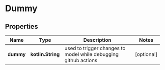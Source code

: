 
# Dummy

## Properties
Name | Type | Description | Notes
------------ | ------------- | ------------- | -------------
**dummy** | **kotlin.String** | used to trigger changes to model while debugging github actions  |  [optional]



